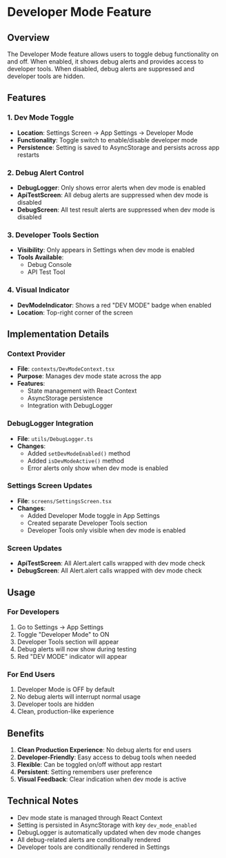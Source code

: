 # Developer Mode Feature

## Overview

The Developer Mode feature allows users to toggle debug functionality on and off. When enabled, it shows debug alerts and provides access to developer tools. When disabled, debug alerts are suppressed and developer tools are hidden.

## Features

### 1. Dev Mode Toggle
- **Location**: Settings Screen → App Settings → Developer Mode
- **Functionality**: Toggle switch to enable/disable developer mode
- **Persistence**: Setting is saved to AsyncStorage and persists across app restarts

### 2. Debug Alert Control
- **DebugLogger**: Only shows error alerts when dev mode is enabled
- **ApiTestScreen**: All debug alerts are suppressed when dev mode is disabled
- **DebugScreen**: All test result alerts are suppressed when dev mode is disabled

### 3. Developer Tools Section
- **Visibility**: Only appears in Settings when dev mode is enabled
- **Tools Available**:
  - Debug Console
  - API Test Tool

### 4. Visual Indicator
- **DevModeIndicator**: Shows a red "DEV MODE" badge when enabled
- **Location**: Top-right corner of the screen

## Implementation Details

### Context Provider
- **File**: `contexts/DevModeContext.tsx`
- **Purpose**: Manages dev mode state across the app
- **Features**:
  - State management with React Context
  - AsyncStorage persistence
  - Integration with DebugLogger

### DebugLogger Integration
- **File**: `utils/DebugLogger.ts`
- **Changes**:
  - Added `setDevModeEnabled()` method
  - Added `isDevModeActive()` method
  - Error alerts only show when dev mode is enabled

### Settings Screen Updates
- **File**: `screens/SettingsScreen.tsx`
- **Changes**:
  - Added Developer Mode toggle in App Settings
  - Created separate Developer Tools section
  - Developer Tools only visible when dev mode is enabled

### Screen Updates
- **ApiTestScreen**: All Alert.alert calls wrapped with dev mode check
- **DebugScreen**: All Alert.alert calls wrapped with dev mode check

## Usage

### For Developers
1. Go to Settings → App Settings
2. Toggle "Developer Mode" to ON
3. Developer Tools section will appear
4. Debug alerts will now show during testing
5. Red "DEV MODE" indicator will appear

### For End Users
1. Developer Mode is OFF by default
2. No debug alerts will interrupt normal usage
3. Developer tools are hidden
4. Clean, production-like experience

## Benefits

1. **Clean Production Experience**: No debug alerts for end users
2. **Developer-Friendly**: Easy access to debug tools when needed
3. **Flexible**: Can be toggled on/off without app restart
4. **Persistent**: Setting remembers user preference
5. **Visual Feedback**: Clear indication when dev mode is active

## Technical Notes

- Dev mode state is managed through React Context
- Setting is persisted in AsyncStorage with key `dev_mode_enabled`
- DebugLogger is automatically updated when dev mode changes
- All debug-related alerts are conditionally rendered
- Developer tools are conditionally rendered in Settings 